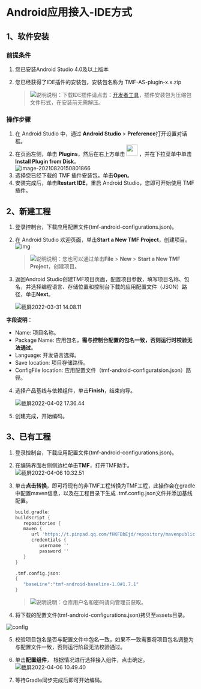 # Android应用接入-IDE方式

## 1、软件安装

### 前提条件

1. 您已安装Android Studio 4.0及以上版本

2. 您已经获得了IDE插件的安装包，安装包名称为 TMF-AS-plugin-x.x.zip

   >![说明](/Users/pekinglin/Code/tmf/TMF_MD/03开发指南/接入Android/接入指南/images/说明.png)说明：下载IDE插件请点击：[开发者工具](https://tmf-warehouse-1257849200.cos.ap-beijing.myqcloud.com/tmf/ide/TMF-AS-plugin.zip)，插件安装包为压缩包文件形式，在安装前无需解压。

### 操作步骤

1. 在 Android Studio 中，通过 **Android Studio** > **Preference**打开设置对话框。
2. 在页面左侧，单击 **Plugins**，然后在右上方单击 <img src="../img/设置按钮.jpg" width="30"> ，并在下拉菜单中单击 **Install Plugin from Disk**。  
   ![image-20210820150801866](../img/软件安装01.png)
3. 选择您已经下载的 TMF 插件安装包，单击**Open**。
4. 安装完成后，单击**Restart IDE**，重启 Android Studio，您即可开始使用 TMF 插件。



## 2、新建工程

1. 登录控制台，下载应用配置文件(tmf-android-configurations.json)。

2. 在 Android Studio 欢迎页面，单击**Start a New TMF Project**，创建项目。   
   ![img](../img/创建项目.png)

   >![说明](/Users/pekinglin/Code/tmf/TMF_MD/03开发指南/接入Android/接入指南/images/说明.png)说明：您也可以通过单击**File** > **New** > **Start a New TMF Project**，创建项目。

3. 返回Android Studio创建TMF项目页面，配置项目参数，填写项目名称、包名，并选择编程语言、存储位置和控制台下载的应用配置文件（JSON）路径，单击**Next**。

   ![截屏2022-03-31 14.08.11](../img/配置项目参数2.png)

**字段说明**：

- Name: 项目名称。
- Package Name: 应用包名，**需与控制台配置的包名一致，否则运行时校验无法通过**。
- Language: 开发语言选择。
- Save location: 项目存储路径。
- ConfigFile location: 应用配置文件（tmf-android-configuratsion.json）路径。

4. 选择产品基线与依赖组件，单击**Finish**，结束向导。

   ![截屏2022-04-02 17.36.44](../img/选择基线.png)

5. 创建完成，开始编码。



## 3、已有工程

1. 登录控制台，下载应用配置文件(tmf-android-configurations.json)。

2. 在编码界面右侧侧边栏单击**TMF**，打开TMF助手。
   ![截屏2022-04-06 10.32.51](../img/TMF助手.png)

3. 单击**点击转换**，即可将现有的非TMF工程转换为TMF工程，此操作会在gradle中配置maven信息，以及在工程目录下生成 .tmf.config.json文件并添加基线配置。

   ```groovy
   build.gradle:
   buildscript {
      repositories {
      maven {
         url 'https://t.pinpad.qq.com/fHKFBbEjd/repository/mavenpublic/'
         credentials {
            username ''
            password ''
      }
   }
   
   .tmf.config.json:
   {
      "baseLine":"tmf-android-baseline-1.0#1.7.1"
   }
   ```

   > ![说明](/Users/pekinglin/Code/tmf/TMF_MD/03开发指南/接入Android/接入指南/images/说明.png)说明：仓库用户名和密码请向管理员获取。

4. 将下载的配置文件(tmf-android-configurations.json)拷贝至assets目录。

![config](../img/配置文件位置.png)

5. 校验项目包名是否与配置文件中包名一致，如果不一致需要将项目包名调整为与配置文件一致，否则运行阶段无法校验通过。

6. 单击**配置组件**， 根据情况进行选择接入组件，点击确定。
   ![截屏2022-04-06 10.49.40](../img/配置组件.png)

7. 等待Gradle同步完成后即可开始编码。